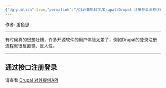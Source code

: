 ```yaml
---
{"dg-publish":true,"permalink":"/CS计算机科学/Drupal/Drupal 注册登录流程优化/","created":"2024-03-20T22:59:03.290+08:00","updated":"2024-04-23T23:03:09.931+08:00"}
---
```



作者: 游鱼思

---

有时候真的很想吐槽，许多开源软件的用户体验太差了，例如Drupal的登录注册流程就很反直觉、反人性。

---
## 通过接口注册登录

请查看 [Drupal 对外提供API](数据交互/Drupal%20对外提供API.md)

